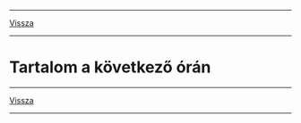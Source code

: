 
---

[Vissza](../nyelvtan.md)

---

# Tartalom a következő órán

---

[Vissza](../nyelvtan.md)

---